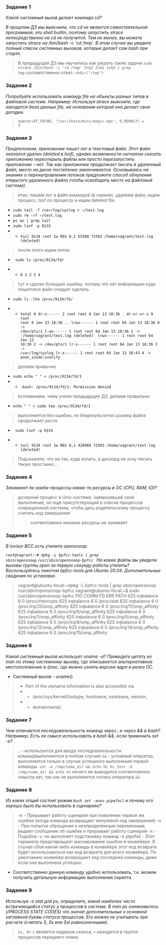 ### Задание 1
<i>
Какой системный вызов делает команда cd?

В прошлом ДЗ мы выяснили, что cd не является самостоятельной программой, это shell builtin, поэтому запустить strace непосредственно на cd не получится. Тем не менее, вы можете запустить strace на /bin/bash -c 'cd /tmp'. В этом случае вы увидите полный список системных вызовов, которые делает сам bash при старте.
</i>

> В предыдущей ДЗ мы научились как решать такие задачи
> <code>sudo strace /bin/bash -c 'cd /tmp' 5>&2 2>&1 1>&5 | grep tmp</code>
> соответственно ответ:
> <code>chdir("/tmp")</code>

### Задание 2
<i>
Попробуйте использовать команду file на объекты разных типов в файловой системе. Например:
Используя strace выясните, где находится база данных file, на основании которой она делает свои догадки.
</i>

> <code>openat(AT_FDCWD, "/usr/share/misc/magic.mgc", O_RDONLY) = 3</code>


### Задание 3
<i>
Предположим, приложение пишет лог в текстовый файл. Этот файл оказался удален (deleted в lsof), однако возможности сигналом сказать приложению переоткрыть файлы или просто перезапустить приложение – нет. Так как приложение продолжает писать в удаленный файл, место на диске постепенно заканчивается. Основываясь на знаниях о перенаправлении потоков предложите способ обнуления открытого удаленного файла (чтобы освободить место на файловой системе).
</i>

>итак, пишем лог в файл командой  (в скрине),
> удаляем файл, ищем процесс, lsof по процессу
> и ищем deleted file.
* <code>sudo tail -f /var/log/syslog > ~/test.log</code>
* <code>sudo rm -rf ~/test.log</code>
* <code>ps ax | grep tail</code>
* <code>sudo lsof -p 9133</code>
* * <code>tail    9134 root    1w      REG    8,1    55360 72583 /home/vagrant/test.log (deleted)</code>
> после этого ищем поток
* <code> sudo ls /proc/9134/fd/
* * 0  1  2  3  4</code>
> тут я сделал большую ошибку, потому что нет информации куда пишетсяся файл
> следует сделать
* <code>sudo ls -lha /proc/9134/fd/
* * total 0
dr-x------ 2 root root  0 Jan 13 18:36 .
dr-xr-xr-x 9 root root  0 Jan 13 18:36 ..
lrwx------ 1 root root 64 Jan 13 18:36 0 -> /dev/pts/1
l-wx------ 1 root root 64 Jan 13 18:36 1 -> '/home/vagrant/test.log (deleted)'
lrwx------ 1 root root 64 Jan 13 18:36 2 -> /dev/pts/1
lr-x------ 1 root root 64 Jan 13 18:36 3 -> /var/log/syslog
lr-x------ 1 root root 64 Jan 13 18:43 4 -> anon_inode:inotify</code>
> делаем привычно
* <code>sudo echo " " > /proc/9134/fd/1</code>
* * <code>-bash: /proc/9134/fd/1: Permission denied</code>
> вспоминаем, чему учили предыдущие ДЗ, делаем правильно
* <code>echo " " > sudo tee /proc/9134/fd/1</code>
> выполняется без ошибки, но безрезультатно(
> размер файла продолжает расти
* <code> sudo lsof -p 9134
* * tail    9134 root    1w      REG    8,1   420984 72583 /home/vagrant/test.log (deleted)</code>
> Подскажите, что не так, куда копать, в дискорд не хочу писать такую простыню...




### Задание 4
<i>
Занимают ли зомби-процессы какие-то ресурсы в ОС (CPU, RAM, IO)?
</i>

>дочерний процесс в Unix-системе,
> завершивший своё выполнение, но ещё
> присутствующий в списке процессов
> операционной системы, чтобы дать
> родительскому процессу считать код
> завершения
> > соответсвенно никакие ресурсы не занимает


### Задание 5
<i>
В iovisor BCC есть утилита opensnoop:

<code>root@vagrant:~# dpkg -L bpfcc-tools | grep sbin/opensnoop</code>
<code>/usr/sbin/opensnoop-bpfcc  </code>
На какие файлы вы увидели вызовы группы open за первую секунду работы утилиты? Воспользуйтесь пакетом bpfcc-tools для Ubuntu 20.04. Дополнительные сведения по установке.
</i>

>vagrant@ubuntu-focal:~dpkg -L bpfcc-tools | grep sbin/opensnoop
/usr/sbin/opensnoop-bpfcc
vagrant@ubuntu-focal:~$ sudo /usr/sbin/opensnoop-bpfcc
PID    COMM               FD ERR PATH
625    irqbalance          6   0 /proc/interrupts
625    irqbalance          6   0 /proc/stat
625    irqbalance          6   0 /proc/irq/20/smp_affinity
625    irqbalance          6   0 /proc/irq/11/smp_affinity
625    irqbalance          6   0 /proc/irq/0/smp_affinity
625    irqbalance          6   0 /proc/irq/1/smp_affinity
625    irqbalance          6   0 /proc/irq/4/smp_affinity
625    irqbalance          6   0 /proc/irq/8/smp_affinity
625    irqbalance          6   0 /proc/irq/12/smp_affinity
625    irqbalance          6   0 /proc/irq/14/smp_affinity
625    irqbalance          6   0 /proc/irq/15/smp_affinity


### Задание 6
<i>
Какой системный вызов использует uname -a? Приведите цитату из man по этому системному вызову, где описывается альтернативное местоположение в /proc, где можно узнать версию ядра и релиз ОС.

</i>

* Системный вызов - uname()
> * Part of the utsname information is also accessible via
> * * /proc/sys/kernel/{ostype, hostname, osrelease, version,
> * * domainname}.


### Задание 7
<i>
Чем отличается последовательность команд через ; и через && в bash? Например:
Есть ли смысл использовать в bash &&, если применить set -e?
</i>

><code>;</code> - используется для ввода последовательности команд(выполняются в любом случае)
> <code>&&</code> - условный оператор, выполняется только в случае успешного выполнения первой команды.
> <code>set -e /tmp/some_dir && echo Hi
Hi
test -d /tmp/some_dir && echo Hi</code>
> ничего не выводится
> соответсвенно смысла нет, так как  не выполняется логика оператора <code>&&</code>


### Задание 8
<i>
Из каких опций состоит режим <code>bash set -euxo pipefail</code> и почему его хорошо было бы использовать в сценариях?
</i>

> -e - Прерывает работу сценария при появлении первой же ошибки (когда команда возвращает ненулевой код завершения)
> -u - При попытке обращения к неопределенным переменным, выдает сообщение об ошибке и прерывает работу сценария
> -x - Подобна -v, но выполняет подстановку команд
> -o pipefail - Этот параметр предотвращает маскирование ошибок в
> конвейере. В случае сбоя какой-либо команды в конвейере этот
> код возврата
> будет использоваться как код возврата для всего конвейера.
> По умолчанию конвейер возвращает код последней команды,
> даже если она выполнена успешно.
* Соответственно данную команду удобно использовать, т.к. можем получить детальную информацию выполнения скрипта


### Задание 9
<i>
Используя -o stat для ps, определите, какой наиболее часто встречающийся статус у процессов в системе. В man ps ознакомьтесь (/PROCESS STATE CODES) что значат дополнительные к основной заглавной буквы статуса процессов. Его можно не учитывать при расчете (считать S, Ss или Ssl равнозначными).


</i>

> <code>Ss, R+</code>
> <code>s</code> является лидером сеанса, <code>+</code> находится в группе процессов переднего плана

